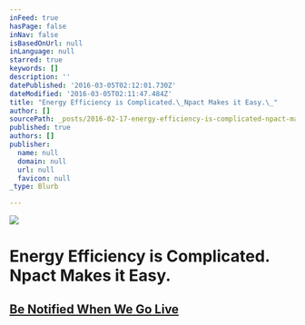 ```yaml
---
inFeed: true
hasPage: false
inNav: false
isBasedOnUrl: null
inLanguage: null
starred: true
keywords: []
description: ''
datePublished: '2016-03-05T02:12:01.730Z'
dateModified: '2016-03-05T02:11:47.484Z'
title: "Energy Efficiency is Complicated.\_Npact Makes it Easy.\_"
author: []
sourcePath: _posts/2016-02-17-energy-efficiency-is-complicated-npact-makes-it-easy.md
published: true
authors: []
publisher:
  name: null
  domain: null
  url: null
  favicon: null
_type: Blurb

---
```

![](https://the-grid-user-content.s3-us-west-2.amazonaws.com/849631ed-217f-4b20-b5b9-344ccceee1a5.jpg)

# Energy Efficiency is Complicated. Npact Makes it Easy. 

## [Be Notified When We Go Live][0]

[0]: http://eepurl.com/4Cn3z